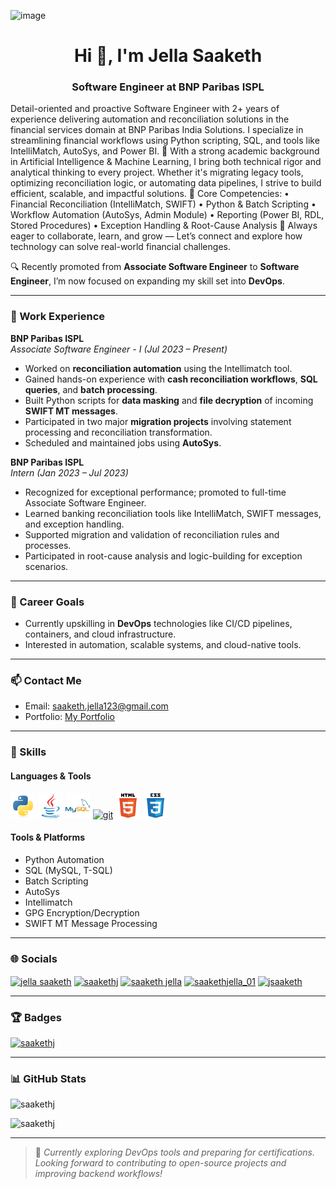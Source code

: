 ![image](https://user-images.githubusercontent.com/76273604/184396247-a57e0a3b-95df-4609-ba88-97731e2f43dd.png)

<h1 align="center">Hi 👋, I'm Jella Saaketh</h1>
<h3 align="center">Software Engineer at BNP Paribas ISPL</h3>

Detail-oriented and proactive Software Engineer with 2+ years of experience delivering automation and reconciliation solutions in the financial services domain at BNP Paribas India Solutions. I specialize in streamlining financial workflows using Python scripting, SQL, and tools like IntelliMatch, AutoSys, and Power BI.
🧠 With a strong academic background in Artificial Intelligence & Machine Learning, I bring both technical rigor and analytical thinking to every project. Whether it's migrating legacy tools, optimizing reconciliation logic, or automating data pipelines, I strive to build efficient, scalable, and impactful solutions.
🔧 Core Competencies:
 • Financial Reconciliation (IntelliMatch, SWIFT)
 • Python & Batch Scripting
 • Workflow Automation (AutoSys, Admin Module)
 • Reporting (Power BI, RDL, Stored Procedures)
 • Exception Handling & Root-Cause Analysis
🌟 Always eager to collaborate, learn, and grow — Let’s connect and explore how technology can solve real-world financial challenges.

🔍 Recently promoted from **Associate Software Engineer** to **Software Engineer**, I’m now focused on expanding my skill set into **DevOps**.

---

### 💼 Work Experience

**BNP Paribas ISPL**  
*Associate Software Engineer - I (Jul 2023 – Present)*  
- Worked on **reconciliation automation** using the Intellimatch tool.  
- Gained hands-on experience with **cash reconciliation workflows**, **SQL queries**, and **batch processing**.  
- Built Python scripts for **data masking** and **file decryption** of incoming **SWIFT MT messages**.  
- Participated in two major **migration projects** involving statement processing and reconciliation transformation.  
- Scheduled and maintained jobs using **AutoSys**.

 **BNP Paribas ISPL**  
*Intern  (Jan 2023 – Jul 2023)*  
- Recognized for exceptional performance; promoted to full-time Associate Software Engineer.
- Learned banking reconciliation tools like IntelliMatch, SWIFT messages, and exception handling.
- Supported migration and validation of reconciliation rules and processes.
- Participated in root-cause analysis and logic-building for exception scenarios. 

---

### 🚀 Career Goals
- Currently upskilling in **DevOps** technologies like CI/CD pipelines, containers, and cloud infrastructure.  
- Interested in automation, scalable systems, and cloud-native tools.

---

### 📫 Contact Me
- Email: [saaketh.jella123@gmail.com](mailto:saaketh.jella123@gmail.com)
- Portfolio: [My Portfolio](https://saakethj.github.io/saaketh-portfolio/)

---

### 🧠 Skills

#### Languages & Tools  
<p align="left">
  <a href="https://www.python.org" target="_blank"><img src="https://raw.githubusercontent.com/devicons/devicon/master/icons/python/python-original.svg" alt="python" width="40" height="40"/></a>
  <a href="https://www.java.com" target="_blank"><img src="https://raw.githubusercontent.com/devicons/devicon/master/icons/java/java-original.svg" alt="java" width="40" height="40"/></a>
  <a href="https://www.mysql.com/" target="_blank"><img src="https://raw.githubusercontent.com/devicons/devicon/master/icons/mysql/mysql-original-wordmark.svg" alt="mysql" width="40" height="40"/></a>
  <a href="https://git-scm.com/" target="_blank"><img src="https://www.vectorlogo.zone/logos/git-scm/git-scm-icon.svg" alt="git" width="40" height="40"/></a>
  <a href="https://www.w3.org/html/" target="_blank"><img src="https://raw.githubusercontent.com/devicons/devicon/master/icons/html5/html5-original-wordmark.svg" alt="html5" width="40" height="40"/></a>
  <a href="https://www.w3schools.com/css/" target="_blank"><img src="https://raw.githubusercontent.com/devicons/devicon/master/icons/css3/css3-original-wordmark.svg" alt="css3" width="40" height="40"/></a>
</p>

#### Tools & Platforms  
- Python Automation  
- SQL (MySQL, T-SQL)  
- Batch Scripting  
- AutoSys  
- Intellimatch  
- GPG Encryption/Decryption  
- SWIFT MT Message Processing  

---

### 🌐 Socials

<a href="https://linkedin.com/in/jella saaketh" target="blank"><img align="center" src="https://raw.githubusercontent.com/rahuldkjain/github-profile-readme-generator/master/src/images/icons/Social/linked-in-alt.svg" alt="jella saaketh" height="30" width="40" /></a>
<a href="https://twitter.com/saakethj" target="blank"><img align="center" src="https://raw.githubusercontent.com/rahuldkjain/github-profile-readme-generator/master/src/images/icons/Social/twitter.svg" alt="saakethj" height="30" width="40" /></a>
<a href="https://kaggle.com/saaketh jella" target="blank"><img align="center" src="https://raw.githubusercontent.com/rahuldkjain/github-profile-readme-generator/master/src/images/icons/Social/kaggle.svg" alt="saaketh jella" height="30" width="40" /></a>
<a href="https://instagram.com/saakethjella_01" target="blank"><img align="center" src="https://raw.githubusercontent.com/rahuldkjain/github-profile-readme-generator/master/src/images/icons/Social/instagram.svg" alt="saakethjella_01" height="30" width="40" /></a>
<a href="https://www.leetcode.com/jsaaketh" target="blank"><img align="center" src="https://raw.githubusercontent.com/rahuldkjain/github-profile-readme-generator/master/src/images/icons/Social/leet-code.svg" alt="jsaaketh" height="30" width="40" /></a>

---

### 🏆 Badges

<p align="left"> 
  <a href="https://github.com/ryo-ma/github-profile-trophy">
    <img src="https://github-profile-trophy.vercel.app/?username=saakethj" alt="saakethj" />
  </a> 
</p>

---

### 📊 GitHub Stats

<p><img src="https://github-readme-stats.vercel.app/api?username=saakethj&show_icons=true&locale=en" alt="saakethj" /></p>
<p><img src="https://github-readme-stats.vercel.app/api/top-langs?username=saakethj&show_icons=true&locale=en&layout=compact" alt="saakethj" /></p>

---

> 📌 *Currently exploring DevOps tools and preparing for certifications. Looking forward to contributing to open-source projects and improving backend workflows!*
